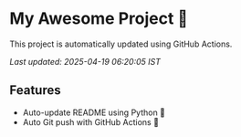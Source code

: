 # My Awesome Project 🚀

This project is automatically updated using GitHub Actions.

_Last updated: 2025-04-19 06:20:05 IST_

## Features
- Auto-update README using Python 🐍
- Auto Git push with GitHub Actions 🤖
